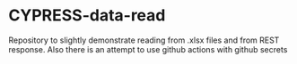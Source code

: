 # CYPRESS-data-read
 Repository to slightly demonstrate reading from .xlsx files and from REST response. Also there is an attempt to use github actions with github secrets
